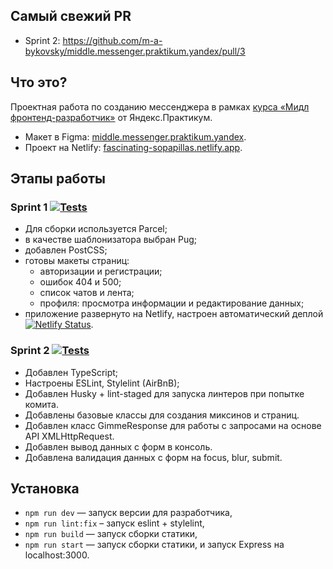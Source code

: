 ## Самый свежий PR
* Sprint 2: https://github.com/m-a-bykovsky/middle.messenger.praktikum.yandex/pull/3

## Что это?
Проектная работа по созданию мессенджера в рамках [курса «Мидл фронтенд-разработчик»](https://practicum.yandex.ru/middle-frontend/) от Яндекс.Практикум.
* Макет в Figma: [middle.messenger.praktikum.yandex](https://www.figma.com/file/2UKVA4ybFUaWmidl4yk7kx/middle.messenger.praktikum.yandex?node-id=0-1&t=MBNZsXKaNpo7Qw0o-0).
* Проект на Netlify: [fascinating-sopapillas.netlify.app](https://fascinating-sopapillas.netlify.app/).

## Этапы работы
### Sprint 1 [![Tests](https://github.com/m-a-bykovsky/middle.messenger.praktikum.yandex/actions/workflows/tests.yml/badge.svg?branch=sprint_1)](https://github.com/m-a-bykovsky/middle.messenger.praktikum.yandex/actions/workflows/tests.yml)
* Для сборки используется Parcel;
* в качестве шаблонизатора выбран Pug;
* добавлен PostCSS;
* готовы макеты страниц:
    * авторизации и регистрации;
    * ошибок 404 и 500;
    * список чатов и лента;
    * профиля: просмотра информации и редактирование данных;
* приложение развернуто на Netlify, настроен автоматический деплой [![Netlify Status](https://api.netlify.com/api/v1/badges/2f644a2d-db60-403a-bffe-90a4b6258e02/deploy-status)](https://app.netlify.com/sites/fascinating-sopapillas/deploys).
### Sprint 2 [![Tests](https://github.com/m-a-bykovsky/middle.messenger.praktikum.yandex/actions/workflows/tests.yml/badge.svg?branch=sprint_2)](https://github.com/m-a-bykovsky/middle.messenger.praktikum.yandex/actions/workflows/tests.yml)
* Добавлен TypeScript;
* Настроены ESLint, Stylelint (AirBnB);
* Добавлен Husky + lint-staged для запуска линтеров при попытке комита.
* Добавлены базовые классы для создания миксинов и страниц.
* Добавлен класс GimmeResponse для работы с запросами на основе API XMLHttpRequest.
* Добавлен вывод данных с форм в консоль.
* Добавлена валидация данных с форм на focus, blur, submit.

## Установка
* `npm run dev` — запуск версии для разработчика,
* `npm run lint:fix` – запуск eslint + stylelint,
* `npm run build` — запуск сборки статики,
* `npm run start` — запуск сборки статики, и запуск Express на localhost:3000.
